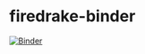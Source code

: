 # firedrake-binder
[![Binder](https://mybinder.org/badge_logo.svg)](https://mybinder.org/v2/gh/reykoki/firedrake-binder/HEAD)
